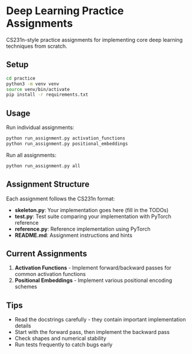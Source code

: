 # Deep Learning Practice Assignments

CS231n-style practice assignments for implementing core deep learning techniques from scratch.

## Setup

```bash
cd practice
python3 -m venv venv
source venv/bin/activate
pip install -r requirements.txt
```

## Usage

Run individual assignments:
```bash
python run_assignment.py activation_functions
python run_assignment.py positional_embeddings
```

Run all assignments:
```bash
python run_assignment.py all
```

## Assignment Structure

Each assignment follows the CS231n format:
- **skeleton.py**: Your implementation goes here (fill in the TODOs)
- **test.py**: Test suite comparing your implementation with PyTorch reference
- **reference.py**: Reference implementation using PyTorch
- **README.md**: Assignment instructions and hints

## Current Assignments

1. **Activation Functions** - Implement forward/backward passes for common activation functions
2. **Positional Embeddings** - Implement various positional encoding schemes

## Tips

- Read the docstrings carefully - they contain important implementation details
- Start with the forward pass, then implement the backward pass
- Check shapes and numerical stability
- Run tests frequently to catch bugs early